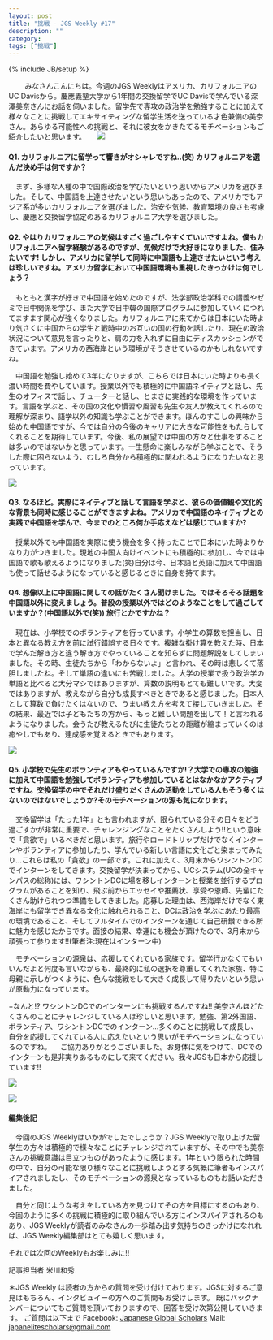 ```yaml
---
layout: post
title: "挑戦 - JGS Weekly #17"
description: ""
category: 
tags: ["挑戦"]
---
```

{% include JB/setup %}

　
　みなさんこんにちは。今週のJGS Weeklyはアメリカ、カリフォルニアのUC Davisから。慶應義塾大学から1年間の交換留学でUC Davisで学んでいる深澤美奈さんにお話を伺いました。留学先で専攻の政治学を勉強することに加えて様々なことに挑戦してエキサイティングな留学生活を送っている才色兼備の美奈さん。あらゆる可能性への挑戦と、それに彼女をかきたてるモチベーションもご紹介したいと思います。
　
![]({{site.url}}/assets/uploads/17/selfie.jpg)

#### Q1. カリフォルニアに留学って響きがオシャレですね..(笑) カリフォルニアを選んだ決め手は何ですか？　まず、多様な人種の中で国際政治を学びたいという思いからアメリカを選びました。そして、中国語を上達させたいという思いもあったので、アメリカでもアジア系が多いカリフォルニアを選びました。治安や気候、教育環境の良さも考慮し、慶應と交換留学協定のあるカリフォルニア大学を選びました。#### Q2. やはりカリフォルニアの気候はすごく過ごしやすくていいですよね。僕もカリフォルニアへ留学経験があるのですが、気候だけで大好きになりました、住みたいです! しかし、アメリカに留学して同時に中国語も上達させたいという考えは珍しいですね。アメリカ留学において中国語環境も重視したきっかけは何でしょう？　もともと漢字が好きで中国語を始めたのですが、法学部政治学科での講義やゼミで日中関係を学び、また大学で日中韓の国際プログラムに参加していくにつれてますます関心が強くなりました。カリフォルニアに来てからは日本にいた時より気さくに中国からの学生と戦時中のお互いの国の行動を話したり、現在の政治状況について意見を言ったりと、肩の力を入れずに自由にディスカッションができています。アメリカの西海岸という環境がそうさせているのかもしれないですね。
　中国語を勉強し始めて3年になりますが、こちらでは日本にいた時よりも長く濃い時間を費やしています。授業以外でも積極的に中国語ネイティブと話し、先生のオフィスで話し、チューターと話し、とまさに実践的な環境を作っています。言語を学ぶと、その国の文化や慣習や風習も先生や友人が教えてくれるので理解が深まり、語学以外の知識も学ぶことができます。ほんのすこしの興味から始めた中国語ですが、今では自分の今後のキャリアに大きな可能性をもたらしてくれることを期待しています。今後、私の展望では中国の方々と仕事をすることは多いのではないかと思っています。一生懸命に楽しみながら学ぶことで、そうした際に困らないよう、むしろ自分から積極的に関われるようになりたいなと思っています。![]({{site.url}}/assets/uploads/17/chinese.jpg)#### Q3. なるほど。実際にネイティブと話して言語を学ぶと、彼らの価値観や文化的な背景も同時に感じることができますよね。アメリカで中国語のネイティブとの実践で中国語を学んで、今までのところ何か手応えなどは感じていますか?　授業以外でも中国語を実際に使う機会を多く持ったことで日本にいた時よりかなり力がつきました。現地の中国人向けイベントにも積極的に参加し、今では中国語で歌も歌えるようになりました(笑)自分は今、日本語と英語に加えて中国語も使って話せるようになっていると感じるときに自身を持てます。#### Q4. 想像以上に中国語に関しての話がたくさん聞けました。ではそろそろ話題を中国語以外に変えましょう。普段の授業以外ではどのようなことをして過ごしていますか？(中国語以外で(笑)) 旅行とかですかね？　現在は、小学校でのボランティアを行っています。小学生の算数を担当し、日本と異なる教え方を前に試行錯誤する日々です。複雑な掛け算を教えた時、日本で学んだ解き方と違う解き方でやっていることを知らずに問題解説をしてしまいました。その時、生徒たちから「わからないよ」と言われ、その時は悲しくて落胆しましたね。そして単語の違いにも苦戦しました。大学の授業で扱う政治学の単語と比べると大分マシではありますが、算数の説明もとても難しいです。大変ではありますが、教えながら自分も成長すべきときであると感じました。日本人として算数で負けたくはないので、うまい教え方を考えて接していきました。その結果、最近では子どもたちの方から、もっと難しい問題を出して！と言われるようになりました。会うたび教えるたびに生徒たちとの距離が縮まっていくのは癒やしでもあり、達成感を覚えるときでもあります。

![]({{site.url}}/assets/uploads/17/withgermanfamily.jpg)
#### Q5. 小学校で先生のボランティアもやっているんですか!？大学での専攻の勉強に加えて中国語を勉強してボランティアも参加しているとはなかなかアクティブですね。交換留学の中でそれだけ盛りだくさんの活動をしている人もそう多くはないのではないでしょうか?そのモチベーションの源も気になります。　交換留学は「たった1年」とも言われますが、限られている分その日々をどう過ごすかが非常に重要で、チャレンジングなことをたくさんしよう!!という意味で「貪欲で」いるべきだと思います。旅行やロードトリップだけでなくインターンやボランティアに参加したり、学んでいる新しい言語に文化ごと染まってみたり…これらは私の「貪欲」の一部です。これに加えて、3月末からワシントンDCでインターンをしてきます。交換留学が決まってから、UCシステム(UCの全キャンパスの総称)には、ワシントンDCに場を移しインターンと授業を並行するプログラムがあることを知り、飛ぶ前からエッセイや推薦状、享受や恩師、先輩にたくさん助けられつつ準備をしてきました。応募した理由は、西海岸だけでなく東海岸にも留学でき異なる文化に触れられること、DCは政治を学ぶにあたり最高の環境であること、そしてフルタイムでのインターンを通じて自己研鑚できる所に魅力を感じたからです。面接の結果、幸運にも機会が頂けたので、3月末から頑張って参ります!!(筆者注:現在はインターン中)
　モチベーションの源泉は、応援してくれている家族です。留学行かなくてもいいんだよと何度も言いながらも、最終的に私の選択を尊重してくれた家族、特に母親に示しがつくように、色んな挑戦をして大きく成長して帰りたいという思いが原動力になっています。 −なんと!? ワシントンDCでのインターンにも挑戦するんですね!! 美奈さんほどたくさんのことにチャレンジしている人は珍しいと思います。勉強、第2外国語、ボランティア、ワシントンDCでのインターン…多くのことに挑戦して成長し、自分を応援してくれている人に応えたいという思いがモチベーションになっているのですね。　ご協力ありがとうございました。お身体に気をつけて、DCでのインターンも是非実りあるものにして来てください。我々JGSも日本から応援しています!!
![]({{site.url}}/assets/uploads/17/withadogindesert.jpg)


![]({{site.url}}/assets/uploads/17/halloween.jpg)


#### 編集後記
　今回のJGS Weeklyはいかがでしたでしょうか？JGS Weeklyで取り上げた留学生の方々は積極的で様々なことにチャレンジされていますが、その中でも美奈さんの挑戦意識は目立つものがあったように感じます。1年という限られた時間の中で、自分の可能な限り様々なことに挑戦しようとする気概に筆者もインスパイアされましたし、そのモチベーションの源泉となっているものもお話いただきました。

　自分と同じような考えをしている方を見つけてその方を目標にするのもあり、今回のように多くの挑戦に積極的に取り組んでいる方にインスパイアされるのもあり、JGS Weeklyが読者のみなさんの一歩踏み出す気持ちのきっかけになれれば、JGS Weekly編集部はとても嬉しく思います。それでは次回のWeeklyもお楽しみに!!

記事担当者
米川和秀

＊JGS Weekly は読者の方からの質問を受け付けております。JGSに対するご意見はもちろん、インタビュイーの方へのご質問もお受けします。
既にバックナンバーについてもご質問を頂いておりますので、回答を受け次第公開していきます。
ご質問は以下まで
Facebook: [Japanese Global Scholars](https://www.facebook.com/Japanese.Global.Scholars)
Mail: japanelitescholars@gmail.com